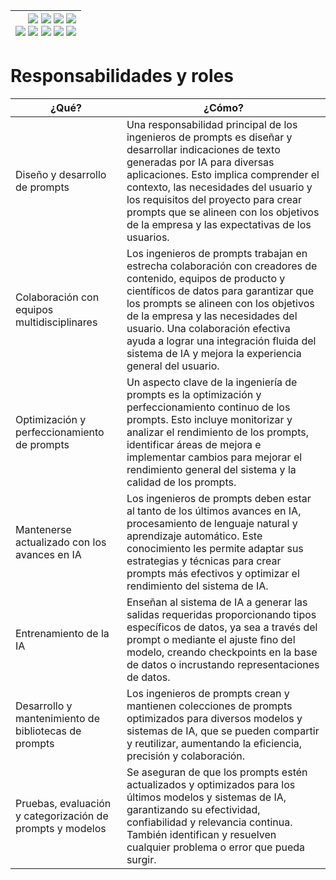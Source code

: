 <div align=right>

|[![](https://img.shields.io/badge/-Inicio-FFF?style=flat&logo=Emlakjet&logoColor=black)](/README.md) [![](https://img.shields.io/badge/-Introducción-FFF?style=flat&logo=abbrobotstudio&logoColor=black)](/documentos/intro.md) [![](https://img.shields.io/badge/-Modelos_de_lenguaje-FFF?style=flat&logo=LiveChat&logoColor=black)](/documentos/LLMs.md) [![](https://img.shields.io/badge/-Panorámica-FFF?style=flat&logo=openstreetmap&logoColor=black)](/documentos/panoramica.md)<br>  [![](https://img.shields.io/badge/-Prompts-FFF?style=flat&logo=Proton&logoColor=black)](/documentos/prompts/README.md) [![](https://img.shields.io/badge/-Ing,_de_prompts-FFF?style=flat&logo=googleearthengine&logoColor=black)](/documentos/ingenieriaDePrompts/README.md) [![](https://img.shields.io/badge/-Patrones-FFF?style=flat&logo=textpattern&logoColor=black)](/documentos/ingenieriaDePrompts/patrones/README.md) [![](https://img.shields.io/badge/8vP-FFF?style=flat&logo=v8&logoColor=black)](/documentos/prompts/mejoresPracticas/8virtudesDelPrompting.md) [![](https://img.shields.io/badge/-Casos_de_uso-FFF?style=flat&logo=gitbook&logoColor=black)](/documentos/casosDeUso/README.md)|
|-:|

</div>

# Responsabilidades y roles

|¿Qué?|¿Cómo?|
|-|-|
Diseño y desarrollo de prompts|Una responsabilidad principal de los ingenieros de prompts es diseñar y desarrollar indicaciones de texto generadas por IA para diversas aplicaciones. Esto implica comprender el contexto, las necesidades del usuario y los requisitos del proyecto para crear prompts que se alineen con los objetivos de la empresa y las expectativas de los usuarios.
Colaboración con equipos multidisciplinares|Los ingenieros de prompts trabajan en estrecha colaboración con creadores de contenido, equipos de producto y científicos de datos para garantizar que los prompts se alineen con los objetivos de la empresa y las necesidades del usuario. Una colaboración efectiva ayuda a lograr una integración fluida del sistema de IA y mejora la experiencia general del usuario.
Optimización y perfeccionamiento de prompts|Un aspecto clave de la ingeniería de prompts es la optimización y perfeccionamiento continuo de los prompts. Esto incluye monitorizar y analizar el rendimiento de los prompts, identificar áreas de mejora e implementar cambios para mejorar el rendimiento general del sistema y la calidad de los prompts.
Mantenerse actualizado con los avances en IA|Los ingenieros de prompts deben estar al tanto de los últimos avances en IA, procesamiento de lenguaje natural y aprendizaje automático. Este conocimiento les permite adaptar sus estrategias y técnicas para crear prompts más efectivos y optimizar el rendimiento del sistema de IA.
Entrenamiento de la IA|Enseñan al sistema de IA a generar las salidas requeridas proporcionando tipos específicos de datos, ya sea a través del prompt o mediante el ajuste fino del modelo, creando checkpoints en la base de datos o incrustando representaciones de datos.
Desarrollo y mantenimiento de bibliotecas de prompts|Los ingenieros de prompts crean y mantienen colecciones de prompts optimizados para diversos modelos y sistemas de IA, que se pueden compartir y reutilizar, aumentando la eficiencia, precisión y colaboración.
Pruebas, evaluación y categorización de prompts y modelos|Se aseguran de que los prompts estén actualizados y optimizados para los últimos modelos y sistemas de IA, garantizando su efectividad, confiabilidad y relevancia continua. También identifican y resuelven cualquier problema o error que pueda surgir.